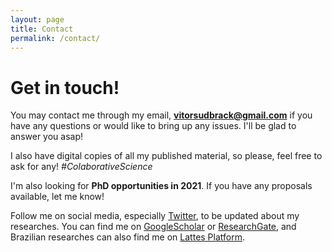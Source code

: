 ```yaml
---
layout: page
title: Contact
permalink: /contact/
---
```


# Get in touch!

You may contact me through my email, **[vitorsudbrack@gmail.com](mailto:vitorsudbrack@gmail.com)** if you have any questions or would like to bring up any issues. I'll be glad to answer you asap!

I also have digital copies of all my published material, so please, feel free to ask for any! *#ColaborativeScience*

I'm also looking for **PhD opportunities in 2021**. If you have any proposals available, let me know!

Follow me on social media, especially [Twitter](http://twitter.com/vitorsudbrack), to be updated about my researches. You can find me on [GoogleScholar](https://scholar.google.com/citations?user=fQ4x-1LZ-nEC&hl) or [ResearchGate](https://www.researchgate.net/profile/Vitor_Sudbrack), and Brazilian researches can also find me on [Lattes Platform](http://lattes.cnpq.br/1687206263257247).
